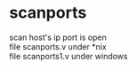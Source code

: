 # scanports
scan host's ip port is open  
file scanports.v under *nix  
file scanports1.v under windows  

